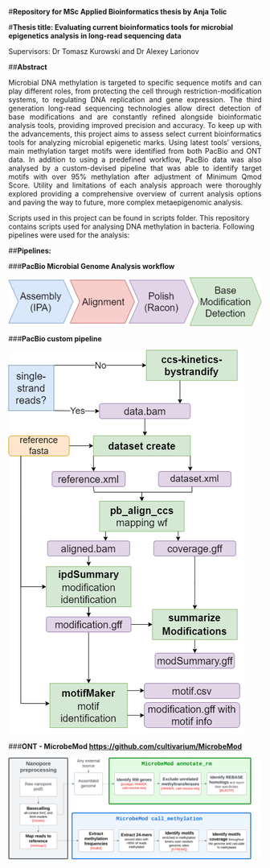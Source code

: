 #**Repository for MSc Applied Bioinformatics thesis by Anja Tolic**

#**Thesis title: Evaluating current bioinformatics tools ​for microbial epigenetics analysis​ in long-read sequencing data**

Supervisors: Dr Tomasz Kurowski and Dr Alexey Larionov

##**Abstract**
<p align="justify">
Microbial DNA methylation is targeted to specific sequence motifs and can play different roles, from protecting the cell through restriction-modification systems, to regulating DNA replication and gene expression. The third generation long-read sequencing technologies allow direct detection of base modifications and are constantly refined alongside bioinformatic analysis tools, providing improved precision and accuracy. To keep up with the advancements, this project aims to assess select current bioinformatics tools for analyzing microbial epigenetic marks. Using latest tools’ versions, main methylation target motifs were identified from both PacBio and ONT data. In addition to using a predefined workflow, PacBio data was also analysed by a custom-devised pipeline that was able to identify target motifs with over 95% methylation after adjustment of Minimum Qmod Score. Utility and limitations of each analysis approach were thoroughly explored providing a comprehensive overview of current analysis options and paving the way to future, more complex metaepigenomic analysis.
</p>

Scripts used in this project can be found in scripts folder.
This repository contains scripts used for analysing DNA methylation in bacteria. Following pipelines were used for the analysis:

##**Pipelines:**

###**PacBio Microbial Genome Analysis workflow**

![Model](https://github.com/anjatolic/methylBact/blob/main/pb_wf.drawio.png)

###**PacBio custom pipeline**

![Model](https://github.com/anjatolic/methylBact/blob/main/pb_custom.drawio.png)

###**ONT - MicrobeMod https://github.com/cultivarium/MicrobeMod**

![Model](https://github.com/anjatolic/methylBact/blob/main/PipelineOverview%20ONT.png)

